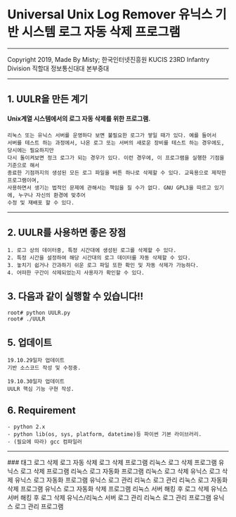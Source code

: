 # Universal Unix Log Remover 유닉스 기반 시스템 로그 자동 삭제 프로그램
<hr/>
Copyright 2019, Made By Misty; 한국인터넷진흥원 KUCIS
23RD Infantry Division 직할대 정보통신대대 본부중대
<hr/>

## 1. UULR을 만든 계기
#### Unix계열 시스템에서의 로그 자동 삭제를 위한 프로그램.

```
리눅스 또는 유닉스 서버를 운영하다 보면 불필요한 로그가 쌓일 때가 있다. 예를 들어서
서버를 테스트 하는 과정에서, 나온 로그 또는 서버의 새로운 장비를 테스트 하는 경우에도, 당시에는 필요하지만
다시 돌이켜보면 정크 로그가 되는 경우가 있다. 이런 경우에, 이 프로그램을 실행한 기점을 기준으로 해서
종료한 기점까지의 생성된 모든 로그 파일을 버튼 하나로 삭제할 수 있다. 교육용으로 제작한 프로그램이여,
사용하면서 생기는 법적인 문제에 관해서는 책임을 질 수가 없다. GNU GPL3을 따르고 있기에, 누구나 자신의 환경에 맞추어
수정 및 재배포 할 수 있다.
```
<hr>


## 2. UULR를 사용하면 좋은 장점
```
1. 로그 상의 데이터중, 특정 시간대에 생성된 로그를 삭제할 수 있다.
2. 특정 시간을 설정하여 해당 시간대의 로그 데이터를 자동 삭제할 수 있다.
3. 놓치기 쉽거나 간과하기 쉬운 로그 파일 또한 확인 및 자동 삭제가 가능하다.
4. 어떠한 구간이 삭제되었는지 사용자가 확인할 수 있다.
```


## 3. 다음과 같이 실행할 수 있습니다!!
```
root# python UULR.py
root# ./UULR
```


## 5. 업데이트
```
19.10.29일자 업데이트
기반 소스코드 작성 및 수정중.

19.10.30일자 업데이트
UULR 핵심 기능 구현 작성.
```

## 6. Requirement
```
- python 2.x
- python lib(os, sys, platform, datetime)등 파이썬 기본 라이브러리.
- (필요에 따라) gcc 컴파일러
```

<hr/>
### 태그
로그 삭제
로그 자동 삭제
로그 삭제 프로그램
리눅스 로그 삭제 프로그램
유닉스 로그 삭제 프로그램
리눅스 로그 자동화 프로그램
리눅스 로그 삭제
유닉스 로그 삭제
유닉스 로그 자동화 프로그램
유닉스 로그 관리
리눅스 로그 관리
리눅스 로그 자동화 삭제 프로그램
유닉스 로그 자동화 삭제 프로그램
리눅스 서버 해킹 후 로그 삭제
유닉스 서버 해킹 후 로그 삭제
유닉스/리눅스 서버 로그 관리
리눅스 로그 관리 프로그램
유닉스 로그 관리 프로그램
